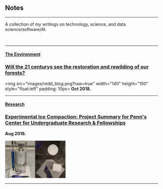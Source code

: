 


## Notes

---

A collection of my writings on technology, science, and data science/software/AI. 

<br>

---

#### <ins> The Environment </ins>

### [Will the 21 centurys see the restoration and rewilding of our forests?](psr_redd_blog.md)


<img src="images/redd_blog.png?raw=true" width="140" height="150" style="float:left" padding: 10px>  **Oct 2018.** 

---

#### <ins> Research </ins>

### [Experimental Ice Compaction: Project Summary for Penn's Center for Undergraduate Research & Fellowships](exp_ice_blog.md)
 
**Aug 2018.** 
 
<img src="images/rig.png?raw=true" width="200" height="125">

---



